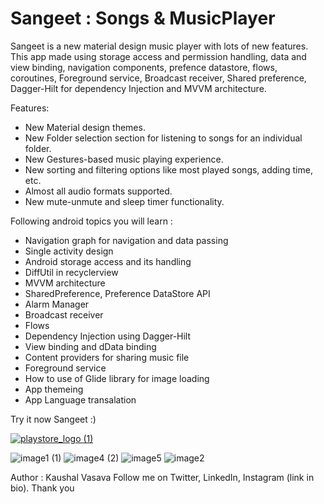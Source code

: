 # Sangeet : Songs & MusicPlayer
Sangeet is a new material design music player with lots of new features. This app made using storage access and permission handling, data and view binding, navigation components, prefence datastore, flows, coroutines, Foreground service, Broadcast receiver, Shared preference, Dagger-Hilt for dependency Injection and MVVM architecture.

Features: 
+ New Material design themes.
+ New Folder selection section for listening to songs for an individual folder.
+ New Gestures-based music playing experience.
+ New sorting and filtering options like most played songs, adding time, etc.
+ Almost all audio formats supported.
+ New mute-unmute and sleep timer functionality.

Following android topics you will learn : 
- Navigation graph for navigation and data passing
- Single activity design
- Android storage access and its handling
- DiffUtil in recyclerview
- MVVM architecture
- SharedPreference, Preference DataStore API
- Alarm Manager
- Broadcast receiver
- Flows
- Dependency Injection using Dagger-Hilt
- View binding and dData binding
- Content providers for sharing music file
- Foreground service
- How to use of Glide library for image loading
- App themeing
- App Language transalation

Try it now Sangeet :)

[![playstore_logo (1)](https://user-images.githubusercontent.com/49050597/144359511-fd4cc136-3d9f-45d5-8598-506a45f8d170.png)](https://play.google.com/store/apps/details?id=com.lasuak.musicplayer)

![image1 (1)](https://user-images.githubusercontent.com/49050597/211183147-d2923d7e-cff4-4e0a-a8bb-758fceda37d6.jpeg)
![image4 (2)](https://github.com/KaushalVasava/Sangeet_MusicPlayer/assets/49050597/2d2bc31a-e2f4-4028-b18b-48c133f62f11)
![image5](https://user-images.githubusercontent.com/49050597/211183311-addfc62b-6d56-4756-aa1b-8a4499b0bfac.jpeg)
![image2](https://user-images.githubusercontent.com/49050597/211183312-db5338e3-e91b-45bc-ac22-3745f43fa904.jpeg)

Author : Kaushal Vasava
Follow me on Twitter, LinkedIn, Instagram (link in bio).
Thank you 


